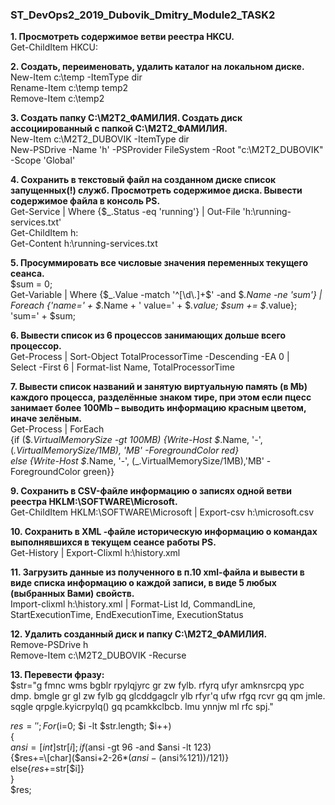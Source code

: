 ### ST_DevOps2_2019_Dubovik_Dmitry_Module2_TASK2
**1. Просмотреть содержимое ветви реeстра HKCU.**  
Get-ChildItem HKCU:

**2. Создать, переименовать, удалить каталог на локальном диске.**  
New-Item c:\temp -ItemType dir  
Rename-Item c:\temp temp2  
Remove-Item c:\temp2  


**3. Создать папку C:\M2T2_ФАМИЛИЯ. Создать диск ассоциированный с папкой 
C:\M2T2_ФАМИЛИЯ.**  
New-Item c:\M2T2_DUBOVIK -ItemType dir  
New-PSDrive -Name 'h' -PSProvider FileSystem -Root "c:\M2T2_DUBOVIK" -Scope 'Global'

**4. Сохранить в текстовый файл на созданном диске список запущенных(!) служб. Просмотреть содержимое диска. Вывести содержимое файла в консоль PS.**  
Get-Service | Where {$_.Status -eq 'running'} | Out-File 'h:\running-services.txt'  
Get-ChildItem h:  
Get-Content h:\running-services.txt

**5. Просуммировать все числовые значения переменных текущего сеанса.**  
$sum = 0;  
Get-Variable | Where {$_.Value -match '^[\d\.]+$' -and $_.Name -ne 'sum'} |  
Foreach {'name=' + $_.Name + ' value=' + $_.value; $sum += $_.value};  
'sum=' + $sum;

**6. Вывести список из 6 процессов занимающих дольше всего процессор.**  
Get-Process | Sort-Object TotalProcessorTime -Descending -EA 0 |  
Select -First 6 | Format-list Name, TotalProcessorTime

**7. Вывести список названий и занятую виртуальную память (в Mb) каждого процесса, разделённые знаком тире, при этом если пцесс занимает более 100Mb – выводить информацию красным цветом, иначе зелёным.**  
Get-Process | ForEach  
{if ($_.VirtualMemorySize -gt 100MB) {Write-Host $_.Name, '-', $($_.VirtualMemorySize/1MB), 'MB' -ForegroundColor red}  
else {Write-Host $_.Name, '-', $($_.VirtualMemorySize/1MB),'MB' -ForegroundColor green}}

**9. Сохранить в CSV-файле информацию о записях одной ветви реестра HKLM:\SOFTWARE\Microsoft.**  
Get-ChildItem HKLM:\SOFTWARE\Microsoft | Export-csv h:\microsoft.csv

**10. Сохранить в XML -файле историческую информацию о командах выполнявшихся в текущем сеансе работы PS.**  
Get-History | Export-Clixml h:\history.xml

**11. Загрузить данные из полученного в п.10 xml-файла и вывести в виде списка информацию о каждой записи, в виде 5 любых (выбранных Вами) свойств.**  
Import-clixml h:\history.xml | Format-List Id, CommandLine, StartExecutionTime, EndExecutionTime, ExecutionStatus

**12. Удалить созданный диск и папку С:\M2T2_ФАМИЛИЯ.**  
Remove-PSDrive h  
Remove-Item c:\M2T2_DUBOVIK -Recurse

**13. Перевести фразу:**  
$str="g fmnc wms bgblr rpylqjyrc gr zw fylb. rfyrq ufyr amknsrcpq ypc dmp. bmgle gr gl zw fylb gq
glcddgagclr ylb rfyr'q ufw rfgq rcvr gq qm jmle. sqgle qrpgle.kyicrpylq() gq pcamkkclbcb. lmu ynnjw ml rfc spj."

$res = '';  
For ($i=0; $i -lt $str.length; $i++)  
{  
$ansi=[int]$str[$i];  
if ($ansi -gt 96 -and $ansi -lt 123)  
{$res+=\[char]($ansi+2-26*($ansi-($ansi%121))/121)}  
else{$res+=$str[$i]}  
}  
$res;
